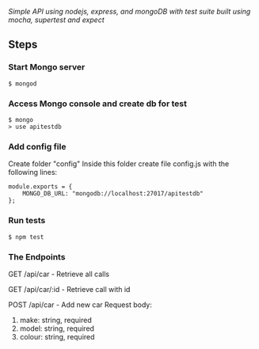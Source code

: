 _Simple API using nodejs, express, and mongoDB with test suite built using mocha, supertest and expect_

## Steps

### Start Mongo server
```
$ mongod
```

### Access Mongo console and create db for test
```
$ mongo
> use apitestdb
```

### Add config file

Create folder "config" 
Inside this folder create file config.js with the following lines:
```
module.exports = {
	MONGO_DB_URL: "mongodb://localhost:27017/apitestdb"
};
```
 
### Run tests
```
$ npm test
```

### The Endpoints

GET /api/car - 
Retrieve all calls

GET /api/car/:id -
Retrieve call with id

POST /api/car -
Add new car
Request body:
1. make: string, required
2. model: string, required
3. colour: string, required